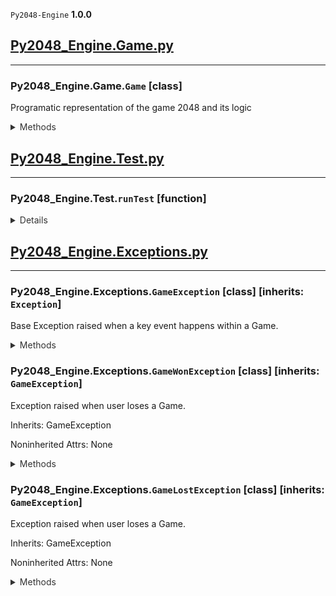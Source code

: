 `Py2048-Engine` **1.0.0**
## [Py2048_Engine.Game.py](/Py2048_Engine/Game.py)
---
### Py2048_Engine.Game.`Game` [class]
Programatic representation of the game 2048 and its logic

<details style='color: #333333'><summary>Methods</summary><p>

#### Game.`__init__`
```Python
Generates a 2048 game instance.

Args:
    startingBoard (List[List[int]], optional): A custom board to start from. Defaults to None (new game).
```
#### Game.`__repr__`
```Python
Generates a more viewable representation of the current value
of self.board.

Equally spaces items in grid, replaces 'None' with '-'.
```
#### Game.`_getTouchingPositions`
```Python
Returns all positions of 'touching' tiles
relative to a given position.

Given position {r, c} with row = r and column = c, touching tiles
are at (assuming they exist) {r+1, c}, {r-1, c}, {r, c+1}, {r, c-1}.

This method returns all of the possible positions that exist.

Args:
    position (Tuple[int]): a position in the format
    (row, col) on self.board.

Returns:
    List[Tuple[int]]: a list of tuples representing
    positions in the format (row, col) on self.board.
```
#### Game.`_canContinue`
```Python
Always Ran before Game._placeRandomTile() (except for during board initialization).

Throws GameWonException() if a tile on self.board has a value of '2048'.
Throws GameLostException() IFF both of the following are met:
    1) all tiles are filled (no values on self.board are 'None')
    2) no tiles of the same value 'touch'
        2.i) given position {r, c} with row = r and column = c, touching tiles
        are at (assuming they exist) {r+1, c}, {r-1, c}, {r, c+1}, {r, c-1}

Returns: None
```
#### Game.`_placeRandomTile`
```Python
Places a random tile onto self.board with values of either
'2' (P = 0.9) or '4' (P = 0.1) (defined in class instance vars).

Returns: None
```
#### Game.`_generateBoard`
```Python
Creates a 2 dimensional array of type List[List[int]]
representing a 2048 gamae board and sets it to self.board.

All values are initialized to 'None', except for 2 random positions
being prefilled with values from calls to Game._placeRandomTile().

Returns: None
```
#### Game.`_compressArray`
```Python
Compresses an array in a specified direction by pushing all non-None
values together and either appending or prepending the None values, depending
on direction. Combines like tiles together.

Args:
    array (List[int]): the input array.
    direction (str): the direction of compression, represented by the
    class constants: LEFT, RIGHT, UP, DOWN.

Returns:
    List[int]: the compressed array.
```
#### Game.`_move`
```Python
Performs a movement in a given direction, if possible.

Args:
    direction (str): The direction to move, represented by the
    class constants: LEFT, RIGHT, UP, DOWN.
```
#### Game.`left`
```Python
Simulates a 'left' arrow key/swipe on the board.

Can raise a GameWonException or a GameLostException
if the function call's corresponding movement triggers it.
```
#### Game.`right`
```Python
Simulates a 'right' key/swipe on the board.

Can raise a GameWonException or a GameLostException
if the function call's corresponding movement triggers it.
```
#### Game.`up`
```Python
Simulates a 'up' key/swipe on the board.

Can raise a GameWonException or a GameLostException
if the function call's corresponding movement triggers it.
```
#### Game.`down`
```Python
Simulates a 'down' key/swipe on the board.

Can raise a GameWonException or a GameLostException
if the function call's corresponding movement triggers it.
```
#### Game.`getBoard`
```Python
Getter for the current game board.

Returns:
    List[List[int]]: The current game board.
```
#### Game.`getNumMoves`
```Python
Getter for the current number of moves.

Returns:
    int: The current number of moves.
```
</p></details>

## [Py2048_Engine.Test.py](/Py2048_Engine/Test.py)
---

### Py2048_Engine.Test.`runTest` [function]
<details style='color: #333333'><summary>Details</summary>

```Python
Run a basic CLI test of the Py2048 Engine.
```
</details>

## [Py2048_Engine.Exceptions.py](/Py2048_Engine/Exceptions.py)
---
### Py2048_Engine.Exceptions.`GameException` [class] [inherits: `Exception`]
Base Exception raised when a key event happens within a Game.

<details style='color: #333333'><summary>Methods</summary><p>

#### GameException.`__init__`
```Python
Base Exception raised when a key event happens within a Game.

Args:
    board (List[List[int]]): the final board before the exception was thrown.
    numMoves (int): the number of moves taken before the exception was thrown.
    message (str): a description of the exception.
```
</p></details>

### Py2048_Engine.Exceptions.`GameWonException` [class] [inherits: `GameException`]
Exception raised when user loses a Game.

Inherits: GameException

Noninherited Attrs: None
<details style='color: #333333'><summary>Methods</summary><p>

#### GameWonException.`__init__`
```Python
Exception raised when a user wins a Game a tile (position in the board) has a value of 2048.

Args:
    board (List[List[int]]): the final board before the exception was thrown.
    numMoves (int): the number of moves taken before the exception was thrown.
    message (str, optional): a description of the exception. Defaults to "Game won - a tile with the value 2048 reached!".
```
</p></details>

### Py2048_Engine.Exceptions.`GameLostException` [class] [inherits: `GameException`]
Exception raised when user loses a Game.

Inherits: GameException

Noninherited Attrs: None
<details style='color: #333333'><summary>Methods</summary><p>

#### GameLostException.`__init__`
```Python
Exception raised when a user loses a Game (no 'None' spaces left and no tiles can be combined)

Args:
    board (List[List[int]]): the final board before the exception was thrown.
    numMoves (int): the number of moves taken before the exception was thrown.
    message (str, optional): a description of the exception. Defaults to "Game lost - no blank spaces left and no tile combinations left!".
```
</p></details>